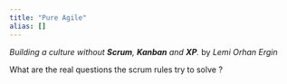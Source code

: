 ```yaml
---
title: "Pure Agile"
alias: []
---
```

*Building a culture without **Scrum**, **Kanban** and **XP**.*
by *Lemi Orhan Ergin*


What are the real questions the scrum rules try to solve ?

